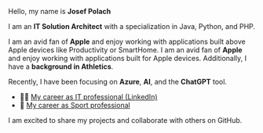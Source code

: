 Hello, my name is **Josef Polach** 

I am an **IT Solution Architect** with a specialization in Java, Python, and PHP. 

I am an avid fan of **Apple** and enjoy working with applications built above Apple devices like Productivity or SmartHome. 
I am an avid fan of **Apple** and enjoy working with applications built for Apple devices. Additionally, I have a **background in Athletics**. 

Recently, I have been focusing on **Azure**, **AI**, and the **ChatGPT** tool. 

- 👨‍💻 [My career as IT professional (LinkedIn)](https://www.linkedin.com/in/josefpolach/)
- 🚧 [My career as Sport professional](https://worldathletics.org/athletes/czech-republic/josef-polach-14329439)

I am excited to share my projects and collaborate with others on GitHub.